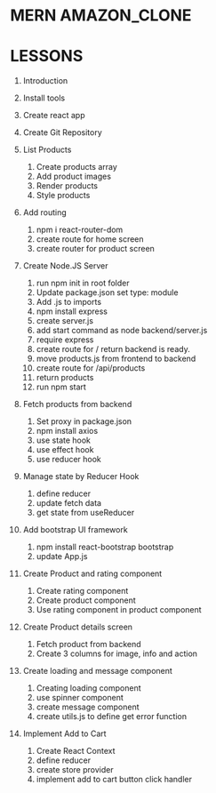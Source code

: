 # MERN AMAZON_CLONE

# LESSONS
1) Introduction
2) Install tools
3) Create react app
4) Create Git Repository
5) List Products
    1) Create products array
    2) Add product images
    3) Render products
    4) Style products
6) Add routing
    1) npm i react-router-dom
    2) create route for home screen
    3) create router for product screen

7) Create Node.JS Server
   1) run npm init in root folder
   2) Update package.json set type: module
   3) Add .js to imports
   4) npm install express
   5) create server.js
   6) add start command as node backend/server.js
   7) require express
   8) create route for / return backend is ready.
   9) move products.js from frontend to backend
   10) create route for /api/products
   11) return products
   12) run npm start

8) Fetch products from backend
    1) Set proxy in package.json
    2) npm install axios
    3) use state hook
    4) use effect hook
    5) use reducer hook

9) Manage state by Reducer Hook
    1) define reducer
    2) update fetch data
    3) get state from useReducer

10) Add bootstrap UI framework
    1) npm install react-bootstrap bootstrap
    2) update App.js

11) Create Product and rating component
    1) Create rating component
    2) Create product component
    3) Use rating component in product component

12) Create Product details screen
    1) Fetch product from backend
    2) Create 3 columns for image, info and action

13) Create loading and message component
    1) Creating loading component
    2) use spinner component
    3) create message component 
    4) create utils.js to define get error function

14) Implement Add to Cart
    1) Create React Context
    2) define reducer
    3) create store provider
    4) implement add to cart button click handler